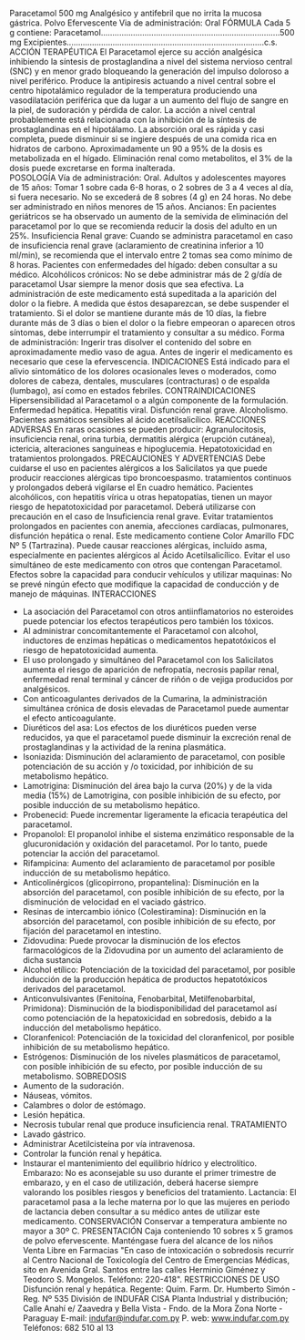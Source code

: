 Paracetamol 500 mg
Analgésico y antifebril que no irrita la mucosa gástrica.
Polvo  Efervescente
Via de administración: Oral
FÓRMULA
Cada 5 g contiene: 
Paracetamol..............................................................................500 mg
Excipientes......................................................................................c.s.
ACCIÓN TERAPÉUTICA
El  Paracetamol  ejerce  su  acción  analgésica  inhibiendo  la  síntesis 
de  prostaglandina  a  nivel  del  sistema  nervioso  central  (SNC)  y  en 
menor grado bloqueando la generación del impulso doloroso a nivel 
periférico.  Produce  la  antipiresis  actuando  a  nivel  central  sobre  el 
centro  hipotalámico  regulador  de  la  temperatura  produciendo  una 
vasodilatación  periférica  que  da  lugar  a  un  aumento  del  flujo  de 
sangre en la piel, de sudoración y pérdida de calor.
La  acción  a  nivel  central  probablemente  está  relacionada  con 
la  inhibición  de  la  síntesis  de  prostaglandinas  en  el  hipotálamo. 
La  absorción  oral  es  rápida  y  casi  completa,  puede  disminuir  si 
se  ingiere  después  de  una  comida  rica  en  hidratos  de  carbono. 
Aproximadamente  un  90  a  95%  de  la  dosis  es  metabolizada  en  el 
hígado. Eliminación renal como metabolitos, el 3% de la dosis puede 
excretarse en forma inalterada.  
POSOLOGÍA
Vía de administración: Oral.
Adultos  y  adolescentes  mayores  de  15  años:  Tomar  1  sobre  cada 
6-8 horas, o 2 sobres de 3 a 4 veces al día, si fuera necesario. No se 
excederá de 8 sobres (4 g) en 24 horas. No debe ser administrado en 
niños menores de 15 años.
Ancianos: En pacientes geriátricos se ha observado un aumento de 
la semivida de eliminación del paracetamol por lo que se recomienda 
reducir la dosis del adulto en un 25%.
Insuficiencia  Renal  grave:  Cuando  se  administra  paracetamol  en 
caso de insuficiencia renal grave (aclaramiento de creatinina inferior 
a 10 ml/min), se recomienda que el intervalo entre 2 tomas sea como 
mínimo de 8 horas.
Pacientes  con  enfermedades  del  hígado:  deben  consultar  a  su 
médico.
Alcohólicos  crónicos:  No  se  debe  administrar  más  de  2  g/día  de 
paracetamol
Usar siempre la menor dosis que sea efectiva.
La  administración  de  este  medicamento  está  supeditada  a  la 
aparición del dolor o la fiebre. A medida que éstos desaparezcan, se 
debe suspender el tratamiento.
Si  el  dolor  se  mantiene  durante  más  de  10  días,  la  fiebre  durante 
más de 3 días o bien el dolor o la fiebre empeoran o aparecen otros 
síntomas, debe interrumpir el tratamiento y consultar a su médico.
Forma de administración:
Ingerir  tras  disolver  el  contenido  del  sobre  en  aproximadamente 
medio vaso de agua. Antes de ingerir el medicamento es necesario 
que cese la efervescencia.
INDICACIONES 
Está  indicado  para  el  alivio  sintomático  de  los  dolores  ocasionales 
leves o moderados, como dolores de cabeza, dentales, musculares 
(contracturas) o de espalda (lumbago), así como en estados febriles.
CONTRAINDICACIONES
Hipersensibilidad  al  Paracetamol  o  a  algún  componente  de  la 
formulación.  Enfermedad  hepática.  Hepatitis  viral.  Disfunción 
renal  grave.  Alcoholismo.  Pacientes  asmáticos  sensibles  al  ácido 
acetilsalicílico.
REACCIONES ADVERSAS 
En raras ocasiones se pueden producir: Agranulocitosis, insuficiencia 
renal,  orina  turbia,  dermatitis  alérgica  (erupción  cutánea),  ictericia, 
alteraciones  sanguíneas  e  hipoglucemia.  Hepatotoxicidad  en 
tratamientos prolongados.
PRECAUCIONES Y ADVERTENCIAS
Debe  cuidarse  el  uso  en  pacientes  alérgicos  a  los  Salicilatos  ya 
que  puede  producir  reacciones  alérgicas  tipo  broncoespasmo. 
tratamientos  continuos  y  prolongados  deberá  vigilarse  el 
En 
cuadro  hemático.  Pacientes  alcohólicos,  con  hepatitis  vírica  u 
otras  hepatopatías,  tienen  un  mayor  riesgo  de  hepatotoxicidad 
por  paracetamol.  Deberá  utilizarse  con  precaución  en  el  caso 
de  Insuficiencia  renal  grave.  Evitar  tratamientos  prolongados  en 
pacientes con anemia, afecciones cardíacas, pulmonares, disfunción 
hepática o renal. Este medicamento contiene Color Amarillo FDC Nº 
5  (Tartrazina).  Puede  causar  reacciones  alérgicas,  incluido  asma, 
especialmente en pacientes alérgicos al Ácido Acetilsalicílico. Evitar 
el  uso  simultáneo  de  este  medicamento  con  otros  que  contengan 
Paracetamol.
Efectos  sobre  la  capacidad  para  conducir  vehículos  y  utilizar 
maquinas: No se prevé ningún efecto que modifique la capacidad de 
conducción y de manejo de máquinas.
INTERACCIONES
-  La  asociación  del  Paracetamol  con  otros  antiinflamatorios  no 
esteroides puede potenciar los efectos terapéuticos pero también los 
tóxicos. 
-  Al  administrar  concomitantemente  el  Paracetamol  con  alcohol, 
inductores  de  enzimas  hepáticas  o  medicamentos  hepatotóxicos  el 
riesgo de hepatotoxicidad aumenta.
- El uso prolongado y simultáneo del Paracetamol con los Salicilatos 
aumenta el riesgo de aparición de nefropatía, necrosis papilar renal, 
enfermedad renal terminal y cáncer de riñón o de vejiga producidos 
por analgésicos.
-  Con  anticoagulantes  derivados  de  la  Cumarina,  la  administración 
simultánea  crónica  de  dosis  elevadas  de  Paracetamol  puede 
aumentar el efecto anticoagulante.
- Diuréticos del asa: Los efectos de los diuréticos pueden verse 
reducidos, ya que el paracetamol puede disminuir la excreción renal 
de prostaglandinas y la actividad de la renina plasmática. 
- Isoniazida: Disminución del aclaramiento de paracetamol, con 
posible potenciación de su acción y /o toxicidad, por inhibición de su 
metabolismo hepático.
- Lamotrigina: Disminución del área bajo la curva (20%) y de la vida 
media (15%) de Lamotrigina, con posible inhibición de su efecto, por 
posible inducción de su metabolismo hepático. 
- Probenecid: Puede incrementar ligeramente la eficacia terapéutica 
del paracetamol.
- Propanolol: El propanolol inhibe el sistema enzimático responsable 
de la glucuronidación y oxidación del paracetamol. Por lo tanto, 
puede potenciar la acción del paracetamol.
- Rifampicina: Aumento del aclaramiento de paracetamol por posible 
inducción de su metabolismo hepático. 
- Anticolinérgicos (glicopirrono, propantelina): Disminución en la 
absorción del paracetamol, con posible inhibición de su efecto, por 
la disminución de velocidad en el vaciado gástrico.
- Resinas de intercambio iónico (Colestiramina): Disminución en la 
absorción del paracetamol, con posible inhibición de su efecto, por 
fijación del paracetamol en intestino. 
- Zidovudina: Puede provocar la disminución de los efectos 
farmacológicos de la Zidovudina por un aumento del aclaramiento 
de dicha sustancia
- Alcohol etílico: Potenciación de la toxicidad del paracetamol, 
por posible inducción de la producción hepática de productos 
hepatotóxicos derivados del paracetamol. 
- Anticonvulsivantes (Fenitoína, Fenobarbital, Metilfenobarbital, 
Primidona): Disminución de la biodisponibilidad del paracetamol así 
como potenciación de la hepatoxicidad en sobredosis, debido a la 
inducción del metabolismo hepático. 
- Cloranfenicol: Potenciación de la toxicidad del cloranfenicol, por 
posible inhibición de su metabolismo hepático.
- Estrógenos: Disminución de los niveles plasmáticos de 
paracetamol, con posible inhibición de su efecto, por posible 
inducción de su metabolismo.
SOBREDOSIS 
- Aumento de la sudoración.
- Náuseas, vómitos.
- Calambres o dolor de estómago.
- Lesión hepática.
- Necrosis tubular renal que produce insuficiencia renal.
TRATAMIENTO
- Lavado gástrico.
- Administrar Acetilcisteína por vía intravenosa.
- Controlar la función renal y hepática.
- Instaurar el mantenimiento del equilibrio hídrico y electrolítico. 
Embarazo:  No  es  aconsejable  su  uso  durante  el  primer  trimestre 
de  embarazo,  y  en  el  caso  de  utilización,  deberá  hacerse  siempre 
valorando los posibles riesgos y beneficios del tratamiento.
Lactancia:  El  paracetamol  pasa  a  la  leche  materna  por  lo  que  las 
mujeres en periodo de lactancia deben consultar a su médico antes 
de utilizar este medicamento. 
CONSERVACIÓN 
Conservar a temperatura ambiente no mayor a 30º C.
PRESENTACIÓN
Caja conteniendo 10 sobres x 5 gramos de polvo efervescente.
Manténgase  fuera  del  alcance  de  los  niños
Venta  Libre  en  Farmacias
"En  caso  de  intoxicación  o  sobredosis  recurrir  al  Centro 
Nacional  de  Toxicología  del  Centro  de  Emergencias  Médicas, 
sito en Avenida Gral. Santos entre las calles Herminio Giménez 
y  Teodoro  S.  Mongelos.  Teléfono:  220-418".
RESTRICCIONES DE USO
Disfunción renal y hepática.
Regente: Quím. Farm.
Dr. Humberto Simón - Reg. Nº 535
División de INDUFAR CISA
Planta Industrial y distribución;
Calle Anahí e/ Zaavedra y 
Bella Vista - Fndo. de la Mora
Zona Norte - Paraguay
E-mail: indufar@indufar.com.py
P. web: www.indufar.com.py
Teléfonos: 682 510 al 13